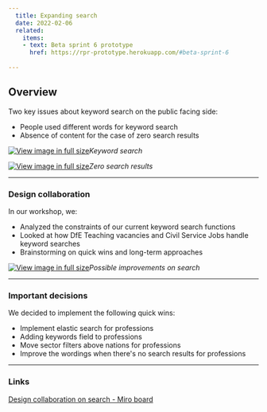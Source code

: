 ```yaml
---
  title: Expanding search
  date: 2022-02-06
  related:
    items:
    - text: Beta sprint 6 prototype
      href: https://rpr-prototype.herokuapp.com/#beta-sprint-6
   
---
```


## Overview 

Two key issues about keyword search on the public facing side:
* People used different words for keyword search
* Absence of content for the case of zero search results

[![View image in full size](01.png)](01.png)*Keyword search*

[![View image in full size](01.png)](01.png)*Zero search results*

--- 

### Design collaboration

In our workshop, we:
* Analyzed the constraints of our current keyword search functions
* Looked at how DfE Teaching vacancies and Civil Service Jobs handle keyword searches
* Brainstorming on quick wins and long-term approaches

[![View image in full size](03.png)](03.png)*Possible improvements on search*

--- 

### Important decisions

We decided to implement the following quick wins:
* Implement elastic search for professions
* Adding keywords field to professions
* Move sector filters above nations for professions
* Improve the wordings when there's no search results for professions


--- 

### Links

[Design collaboration on search - Miro board](https://miro.com/app/board/uXjVOaZc0VI=/?moveToWidget=3458764518178575548&cot=14)
